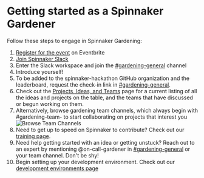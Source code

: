 # Getting started as a Spinnaker Gardener

Follow these steps to engage in Spinnaker Gardening:
1. [Register for the event](https://go.armory.io/gardening) on Eventbrite
1. [Join Spinnaker Slack](https://join.spinnaker.io)
1. Enter the Slack workspace and join the [#gardening-general](https://spinnakerteam.slack.com/archives/CV4A90DPF) channel
1. Introduce yourself!
1. To be added to the spinnaker-hackathon GitHub organization and the leaderboard, request the check-in link in [#gardening-general](https://spinnakerteam.slack.com/archives/CV4A90DPF).
1. Check out the [Projects, Ideas, and Teams](project-ideas.md) page for a current listing of all the ideas and projects on the table, and the teams that have discussed or begun working on them.
1. Alternatively, browse gardening team channels, which always begin with #gardening-team- to start collaborating on projects that interest you
![Browse Team Channels](https://p-qKFvWn.b3.n0.cdn.getcloudapp.com/items/9ZujkE8z/Image%202020-07-18%20at%209.06.08%20PM.png?v=2af37bb659a71050fab1d8fda51e82a0|width=10)
1. Need to get up to speed on Spinnaker to contribute? Check out our [training page](training.md).
1. Need help getting started with an idea or getting unstuck? Reach out to an expert by mentioning @on-call-gardener in [#gardening-general](https://spinnakerteam.slack.com/archives/CV4A90DPF) or your team channel. Don't be shy!
1. Begin setting up your development environment. Check out our [development environments page](development-environments.md)
